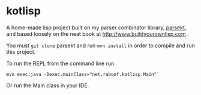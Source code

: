kotlisp
=======

A home-made lisp project built on my parser combinator library,
[parsekt](https://github.com/absurdhero/parsekt),
and based loosely on the neat book at http://www.buildyourownlisp.com .

You must `git clone` parsekt and run `mvn install` in order to
compile and run this project.

To run the REPL from the command line run

    mvn exec:java -Dexec.mainClass="net.raboof.kotlisp.Main"`

Or run the Main class in your IDE.